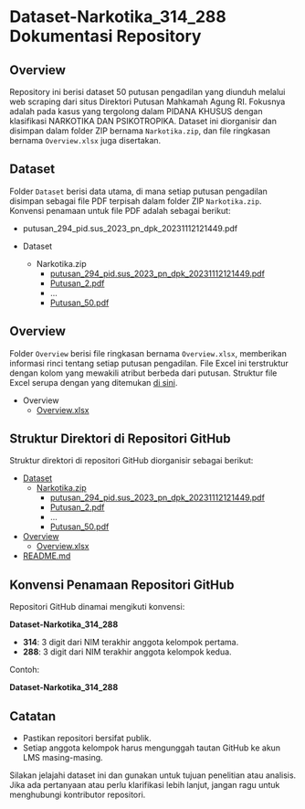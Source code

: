 # Dataset-Narkotika_314_288 Dokumentasi Repository

## **Overview**

Repository ini berisi dataset 50 putusan pengadilan yang diunduh melalui web scraping dari situs Direktori Putusan Mahkamah Agung RI. Fokusnya adalah pada kasus yang tergolong dalam PIDANA KHUSUS dengan klasifikasi NARKOTIKA DAN PSIKOTROPIKA. Dataset ini diorganisir dan disimpan dalam folder ZIP bernama `Narkotika.zip`, dan file ringkasan bernama `Overview.xlsx` juga disertakan.

## **Dataset**

Folder `Dataset` berisi data utama, di mana setiap putusan pengadilan disimpan sebagai file PDF terpisah dalam folder ZIP `Narkotika.zip`. Konvensi penamaan untuk file PDF adalah sebagai berikut:

- putusan_294_pid.sus_2023_pn_dpk_20231112121449.pdf

- Dataset
  - Narkotika.zip
    - [putusan_294_pid.sus_2023_pn_dpk_20231112121449.pdf](Dataset/Narkotika.zip/putusan_294_pid.sus_2023_pn_dpk_20231112121449.pdf)
    - [Putusan_2.pdf](Dataset/Narkotika.zip/Putusan_2.pdf)
    - ...
    - [Putusan_50.pdf](Dataset/Narkotika.zip/Putusan_50.pdf)

## **Overview**

Folder `Overview` berisi file ringkasan bernama `Overview.xlsx`, memberikan informasi rinci tentang setiap putusan pengadilan. File Excel ini terstruktur dengan kolom yang mewakili atribut berbeda dari putusan. Struktur file Excel serupa dengan yang ditemukan [di sini](https://docs.google.com/spreadsheets/d/14AQIJ2DX3Ix_kxvXn4OSjwiSNWID4Fa3CARoE8E7ces/edit?usp=sharing).

- Overview
  - [Overview.xlsx](Overview/Overview.xlsx)

## **Struktur Direktori di Repositori GitHub**

Struktur direktori di repositori GitHub diorganisir sebagai berikut:

- [Dataset](Dataset)
  - [Narkotika.zip](Dataset/Narkotika.zip)
    - [putusan_294_pid.sus_2023_pn_dpk_20231112121449.pdf](Dataset/Narkotika.zip/putusan_294_pid.sus_2023_pn_dpk_20231112121449.pdf)
    - [Putusan_2.pdf](Dataset/Narkotika.zip/Putusan_2.pdf)
    - ...
    - [Putusan_50.pdf](Dataset/Narkotika.zip/Putusan_50.pdf)
- [Overview](Overview)
  - [Overview.xlsx](Overview/Overview.xlsx)
- [README.md](README.md)

## **Konvensi Penamaan Repositori GitHub**

Repositori GitHub dinamai mengikuti konvensi:

**Dataset-Narkotika_314_288**

- **314**: 3 digit dari NIM terakhir anggota kelompok pertama.
- **288**: 3 digit dari NIM terakhir anggota kelompok kedua.

Contoh:

**Dataset-Narkotika_314_288**

## **Catatan**

- Pastikan repositori bersifat publik.
- Setiap anggota kelompok harus mengunggah tautan GitHub ke akun LMS masing-masing.

Silakan jelajahi dataset ini dan gunakan untuk tujuan penelitian atau analisis. Jika ada pertanyaan atau perlu klarifikasi lebih lanjut, jangan ragu untuk menghubungi kontributor repositori.
